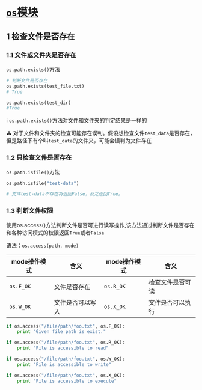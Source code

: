 # [`os`模块](https://docs.python.org/zh-cn/3/library/os.html?highlight=os#module-os)

## 1 检查文件是否存在

### 1.1 文件或文件夹是否存在
`os.path.exists()`方法
```python
# 判断文件是否存在
os.path.exists(test_file.txt)
# True

os.path.exists(test_dir)
#True
```
:information_source: `os.path.exists()`方法对文件和文件夹的判定结果是一样的

:warning: 对于文件和文件夹的检查可能存在误判。假设想检查文件`test_data`是否存在，但是路径下有个叫`test_data`的文件夹，可能会误判为文件存在

### 1.2 只检查文件是否存在
`os.path.isfile()`方法

```python
os.path.isfile("test-data")

# 文件test-data不存在将返回False，反之返回True。
```

### 1.3 判断文件权限

使用os.access()方法判断文件是否可进行读写操作,该方法通过判断文件是否存在和各种访问模式的权限返回`True`或者`False`

语法：`os.access(path, mode)`

|mode操作模式|含义|mode操作模式|含义|
|---|---|---|---|
|`os.F_OK`|文件是否存在|`os.R_OK`|检查文件是否可读|
|`os.W_OK`|文件是否可以写入|`os.X_OK`|文件是否可以执行|

```python
if os.access("/file/path/foo.txt", os.F_OK):
    print "Given file path is exist."

if os.access("/file/path/foo.txt", os.R_OK):
    print "File is accessible to read"

if os.access("/file/path/foo.txt", os.W_OK):
    print "File is accessible to write"

if os.access("/file/path/foo.txt", os.X_OK):
    print "File is accessible to execute"
```

